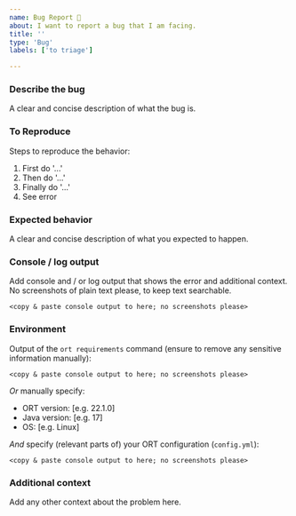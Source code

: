```yaml
---
name: Bug Report 🐞
about: I want to report a bug that I am facing.
title: ''
type: 'Bug'
labels: ['to triage']

---
```

### Describe the bug

A clear and concise description of what the bug is.

### To Reproduce

Steps to reproduce the behavior:

1. First do '...'
2. Then do '...'
3. Finally do '...'
4. See error

### Expected behavior

A clear and concise description of what you expected to happen.

### Console / log output

Add console and / or log output that shows the error and additional context.
No screenshots of plain text please, to keep text searchable.

```
<copy & paste console output to here; no screenshots please>
```

### Environment

Output of the `ort requirements` command (ensure to remove any sensitive information manually):

```
<copy & paste console output to here; no screenshots please>
```

*Or* manually specify:

* ORT version: [e.g. 22.1.0]
* Java version: [e.g. 17]
* OS: [e.g. Linux]

*And* specify (relevant parts of) your ORT configuration (`config.yml`):

```
<copy & paste console output to here; no screenshots please>
```

### Additional context

Add any other context about the problem here.
